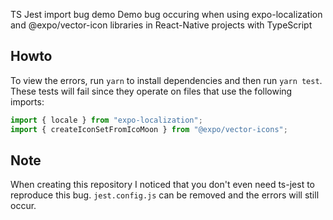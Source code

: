 TS Jest import bug demo
Demo bug occuring when using expo-localization and @expo/vector-icon libraries in React-Native projects with TypeScript

## Howto
To view the errors, run `yarn` to install dependencies and then run `yarn test`. 
These tests will fail since they operate on files that use the following imports:
```typescript
import { locale } from "expo-localization";
import { createIconSetFromIcoMoon } from "@expo/vector-icons";
```

## Note
When creating this repository I noticed that you don't even need ts-jest to reproduce this bug. 
`jest.config.js` can be removed and the errors will still occur.
